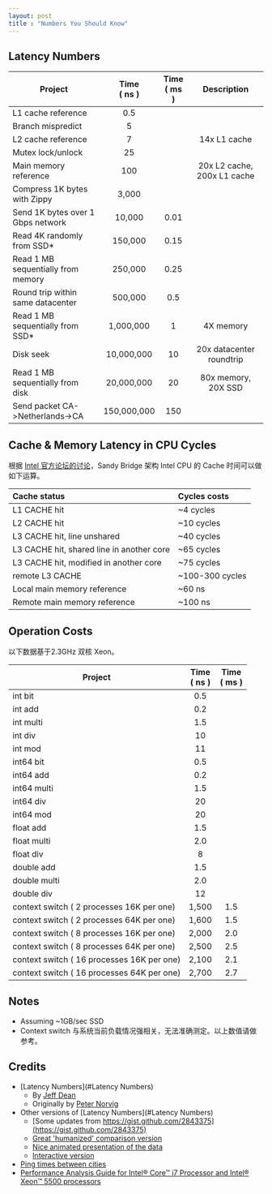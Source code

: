 ```yaml
---
layout: post
title : "Numbers You Should Know"
---
```


Latency Numbers
---------------

| Project                            | Time<br>( ns ) | Time<br>( ms ) | Description                 |
|------------------------------------|:--------------:|:--------------:|:---------------------------:|
| L1 cache reference                 |      0.5       |                |                             |
| Branch mispredict                  |       5        |                |                             |
| L2 cache reference                 |       7        |                |        14x L1 cache         |
| Mutex lock/unlock                  |       25       |                |                             |
| Main memory reference              |      100       |                | 20x L2 cache, 200x L1 cache |
| Compress 1K bytes with Zippy       |     3,000      |                |                             |
| Send 1K bytes over 1 Gbps network  |     10,000     |      0.01      |                             |
| Read 4K randomly from SSD*         |    150,000     |      0.15      |                             |
| Read 1 MB sequentially from memory |    250,000     |      0.25      |                             |
| Round trip within same datacenter  |    500,000     |      0.5       |                             |
| Read 1 MB sequentially from SSD*   |   1,000,000    |       1        |          4X memory          |
| Disk seek                          |   10,000,000   |       10       |  20x datacenter roundtrip   |
| Read 1 MB sequentially from disk   |   20,000,000   |       20       |     80x memory, 20X SSD     |
| Send packet CA->Netherlands->CA    |  150,000,000   |      150       |                             |

Cache & Memory Latency in CPU Cycles
------------------------------------

根据 [Intel 官方论坛的讨论](https://software.intel.com/en-us/forums/topic/287236)，Sandy Bridge 架构 Intel CPU 的 Cache 时间可以做如下运算。

| Cache status                              | Cycles costs    |
|:------------------------------------------|:----------------|
| L1 CACHE hit                              | ~4 cycles       |
| L2 CACHE hit                              | ~10 cycles      |
| L3 CACHE hit, line unshared               | ~40 cycles      |
| L3 CACHE hit, shared line in another core | ~65 cycles      |
| L3 CACHE hit, modified in another core    | ~75 cycles      |
| remote L3 CACHE                           | ~100-300 cycles |
| Local main memory reference               | ~60 ns          |
| Remote main memory reference              | ~100 ns         |

Operation Costs
---------------

以下数据基于2.3GHz 双核 Xeon。

| Project                                    | Time<br>( ns ) | Time<br>( ms ) |
|--------------------------------------------|:--------------:|:--------------:|
| int bit                                    |      0.5       |                |
| int add                                    |      0.2       |                |
| int multi                                  |      1.5       |                |
| int div                                    |       10       |                |
| int mod                                    |       11       |                |
| int64 bit                                  |      0.5       |                |
| int64 add                                  |      0.2       |                |
| int64 multi                                |      1.5       |                |
| int64 div                                  |       20       |                |
| int64 mod                                  |       20       |                |
| float add                                  |      1.5       |                |
| float multi                                |      2.0       |                |
| float div                                  |       8        |                |
| double add                                 |      1.5       |                |
| double multi                               |      2.0       |                |
| double div                                 |       12       |                |
| context switch ( 2 processes 16K per one)  |     1,500      |      1.5       |
| context switch ( 2 processes 64K per one)  |     1,600      |      1.5       |
| context switch ( 8 processes 16K per one)  |     2,000      |      2.0       |
| context switch ( 8 processes 64K per one)  |     2,500      |      2.5       |
| context switch ( 16 processes 16K per one) |     2,100      |      2.1       |
| context switch ( 16 processes 64K per one) |     2,700      |      2.7       |

Notes
-----

- Assuming ~1GB/sec SSD
- Context switch 与系统当前负载情况强相关，无法准确测定。以上数值请做参考。

Credits
-------

- [Latency Numbers](#Latency Numbers)
  - By [Jeff Dean](http://research.google.com/people/jeff/)
  - Originally by [Peter Norvig](http://norvig.com/21-days.html#answers)
- Other versions of [Latency Numbers](#Latency Numbers)
  - [Some updates from https://gist.github.com/2843375](https://gist.github.com/2843375)
  - [Great 'humanized' comparison version](https://gist.github.com/2843375)
  - [Nice animated presentation of the data](http://prezi.com/pdkvgys-r0y6/latency-numbers-for-programmers-web-development/)
  - [Interactive version](http://www.eecs.berkeley.edu/~rcs/research/interactive_latency.html)
- [Ping times between cities](https://wondernetwork.com/pings)
- [Performance Analysis Guide for Intel® Core™ i7 Processor and Intel® Xeon™ 5500 processors](https://software.intel.com/sites/products/collateral/hpc/vtune/performance_analysis_guide.pdf)
